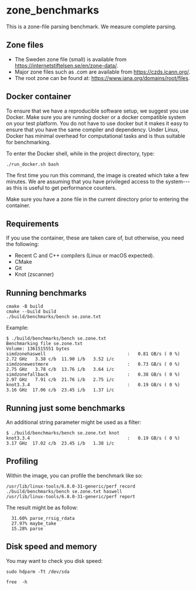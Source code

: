 # zone_benchmarks

This is a zone-file parsing benchmark. We measure complete parsing.

## Zone files


- The Sweden zone file (small) is available from https://internetstiftelsen.se/en/zone-data/.
- Major zone files such as .com are available from  https://czds.icann.org/.
- The root zone can be found at: https://www.iana.org/domains/root/files.

## Docker container

To ensure that we have a reproducible software setup, we suggest you use Docker. 
Make sure you are running docker or a docker compatible system on your test platform. 
You do not have to use docker but it makes it easy to ensure that you have the same
compiler and dependency. Under Linux, Docker has minimal overhead for computational
tasks and is thus suitable for benchmarking.

To enter the Docker shell, while in the project directory, type:
```
./run_docker.sh bash
````
The first time you run this command, the image is created which take a few minutes. 
We are assuming that you have privileged access to the system---as this is useful to
get performance counters.

Make sure you have a zone file in the current directory prior to entering the container.

## Requirements

If you use the container, these are taken care of, but otherwise, you need the following:

- Recent C and C++ compilers (Linux or macOS expected).
- CMake
- Git
- Knot (zscanner)

## Running benchmarks

```
cmake -B build
cmake --build build
./build/benchmarks/bench se.zone.txt
```

Example:

```
$ ./build/benchmarks/bench se.zone.txt
Benchmarking file se.zone.txt
Volume: 1361515551 bytes
simdzonehaswell                               :   0.81 GB/s ( 0 %)   2.72 GHz   3.38 c/b  11.90 i/b   3.52 i/c 
simdzonewestmere                              :   0.73 GB/s ( 0 %)   2.75 GHz   3.78 c/b  13.76 i/b   3.64 i/c 
simdzonefallback                              :   0.38 GB/s ( 0 %)   2.97 GHz   7.91 c/b  21.76 i/b   2.75 i/c 
knot3.3.4                                     :   0.19 GB/s ( 0 %)   3.16 GHz  17.06 c/b  23.45 i/b   1.37 i/c 
```

## Running just some benchmarks

An additional string parameter might be used as a filter:

```
$ ./build/benchmarks/bench se.zone.txt knot
knot3.3.4                                     :   0.19 GB/s ( 0 %)   3.17 GHz  17.02 c/b  23.45 i/b   1.38 i/c 
```

## Profiling

Within the image, you can profile the benchmark like so:

```
/usr/lib/linux-tools/6.8.0-31-generic/perf record ./build/benchmarks/bench se.zone.txt haswell
/usr/lib/linux-tools/6.8.0-31-generic/perf report
```

The result might be as follow:
```
  31.60% parse_rrsig_rdata
  27.97% maybe_take
  15.28% parse
```

## Disk speed and memory

You may want to check you disk speed:

```
sudo hdparm -Tt /dev/sda
```

```
free  -h
```

